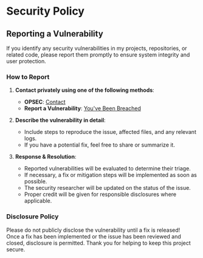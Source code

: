 # Security Policy

## Reporting a Vulnerability

If you identify any security vulnerabilities in my projects, repositories, or related code, please report them promptly to ensure system integrity and user protection.

### How to Report
1. **Contact privately using one of the following methods**:
   - **OPSEC**: [Contact](mailto:Izaacap@gmail.com)
   - **Report a Vulnerability**: [You've Been Breached](https://github.com/Izaacapp/Executive_Summary_Latex/security/advisories)

2. **Describe the vulnerability in detail**:
   - Include steps to reproduce the issue, affected files, and any relevant logs.  
   - If you have a potential fix, feel free to share or summarize it.

3. **Response & Resolution**:  
   - Reported vulnerabilities will be evaluated to determine their triage.  
   - If necessary, a fix or mitigation steps will be implemented as soon as possible.  
   - The security researcher will be updated on the status of the issue.  
   - Proper credit will be given for responsible disclosures where applicable. 

### Disclosure Policy
Please do not publicly disclose the vulnerability until a fix is released!   
Once a fix has been implemented or the issue has been reviewed and closed, disclosure is permitted.
Thank you for helping to keep this project secure.  


